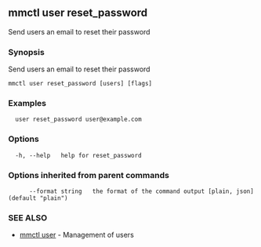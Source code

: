 ## mmctl user reset_password

Send users an email to reset their password

### Synopsis

Send users an email to reset their password

```
mmctl user reset_password [users] [flags]
```

### Examples

```
  user reset_password user@example.com
```

### Options

```
  -h, --help   help for reset_password
```

### Options inherited from parent commands

```
      --format string   the format of the command output [plain, json] (default "plain")
```

### SEE ALSO

* [mmctl user](mmctl_user.md)	 - Management of users

